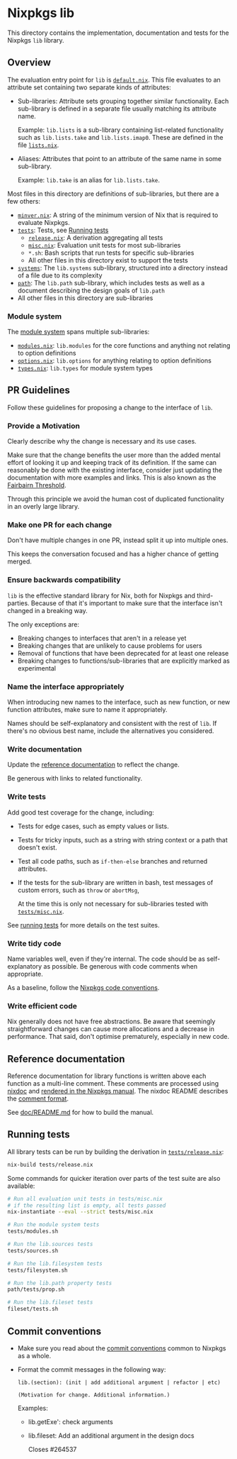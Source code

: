 # Nixpkgs lib

This directory contains the implementation, documentation and tests for the Nixpkgs `lib` library.

## Overview

The evaluation entry point for `lib` is [`default.nix`](default.nix).
This file evaluates to an attribute set containing two separate kinds of attributes:
- Sub-libraries:
  Attribute sets grouping together similar functionality.
  Each sub-library is defined in a separate file usually matching its attribute name.

  Example: `lib.lists` is a sub-library containing list-related functionality such as `lib.lists.take` and `lib.lists.imap0`.
  These are defined in the file [`lists.nix`](lists.nix).

- Aliases:
  Attributes that point to an attribute of the same name in some sub-library.

  Example: `lib.take` is an alias for `lib.lists.take`.

Most files in this directory are definitions of sub-libraries, but there are a few others:
- [`minver.nix`](minver.nix): A string of the minimum version of Nix that is required to evaluate Nixpkgs.
- [`tests`](tests): Tests, see [Running tests](#running-tests)
  - [`release.nix`](tests/release.nix): A derivation aggregating all tests
  - [`misc.nix`](tests/misc.nix): Evaluation unit tests for most sub-libraries
  - `*.sh`: Bash scripts that run tests for specific sub-libraries
  - All other files in this directory exist to support the tests
- [`systems`](systems): The `lib.systems` sub-library, structured into a directory instead of a file due to its complexity
- [`path`](path): The `lib.path` sub-library, which includes tests as well as a document describing the design goals of `lib.path`
- All other files in this directory are sub-libraries

### Module system

The [module system](https://nixos.org/manual/nixpkgs/#module-system) spans multiple sub-libraries:
- [`modules.nix`](modules.nix): `lib.modules` for the core functions and anything not relating to option definitions
- [`options.nix`](options.nix): `lib.options` for anything relating to option definitions
- [`types.nix`](types.nix): `lib.types` for module system types

## PR Guidelines

Follow these guidelines for proposing a change to the interface of `lib`.

### Provide a Motivation

Clearly describe why the change is necessary and its use cases.

Make sure that the change benefits the user more than the added mental effort of looking it up and keeping track of its definition.
If the same can reasonably be done with the existing interface,
consider just updating the documentation with more examples and links.
This is also known as the [Fairbairn Threshold](https://wiki.haskell.org/Fairbairn_threshold).

Through this principle we avoid the human cost of duplicated functionality in an overly large library.

### Make one PR for each change

Don't have multiple changes in one PR, instead split it up into multiple ones.

This keeps the conversation focused and has a higher chance of getting merged.

### Ensure backwards compatibility

`lib` is the effective standard library for Nix, both for Nixpkgs and third-parties.
Because of that it's important to make sure that the interface isn't changed in a breaking way.

The only exceptions are:
- Breaking changes to interfaces that aren't in a release yet
- Breaking changes that are unlikely to cause problems for users
- Removal of functions that have been deprecated for at least one release
- Breaking changes to functions/sub-libraries that are explicitly marked as experimental

### Name the interface appropriately

When introducing new names to the interface, such as new function, or new function attributes,
make sure to name it appropriately.

Names should be self-explanatory and consistent with the rest of `lib`.
If there's no obvious best name, include the alternatives you considered.

### Write documentation

Update the [reference documentation](#reference-documentation) to reflect the change.

Be generous with links to related functionality.

### Write tests

Add good test coverage for the change, including:

- Tests for edge cases, such as empty values or lists.
- Tests for tricky inputs, such as a string with string context or a path that doesn't exist.
- Test all code paths, such as `if-then-else` branches and returned attributes.
- If the tests for the sub-library are written in bash,
  test messages of custom errors, such as `throw` or `abortMsg`,

  At the time this is only not necessary for sub-libraries tested with [`tests/misc.nix`](./tests/misc.nix).

See [running tests](#running-tests) for more details on the test suites.

### Write tidy code

Name variables well, even if they're internal.
The code should be as self-explanatory as possible.
Be generous with code comments when appropriate.

As a baseline, follow the [Nixpkgs code conventions](https://github.com/NixOS/nixpkgs/blob/master/CONTRIBUTING.md#code-conventions).

### Write efficient code

Nix generally does not have free abstractions.
Be aware that seemingly straightforward changes can cause more allocations and a decrease in performance.
That said, don't optimise prematurely, especially in new code.

## Reference documentation

Reference documentation for library functions is written above each function as a multi-line comment.
These comments are processed using [nixdoc](https://github.com/nix-community/nixdoc) and [rendered in the Nixpkgs manual](https://nixos.org/manual/nixpkgs/stable/#chap-functions).
The nixdoc README describes the [comment format](https://github.com/nix-community/nixdoc#comment-format).

See [doc/README.md](../doc/README.md) for how to build the manual.

## Running tests

All library tests can be run by building the derivation in [`tests/release.nix`](tests/release.nix):

```bash
nix-build tests/release.nix
```

Some commands for quicker iteration over parts of the test suite are also available:

```bash
# Run all evaluation unit tests in tests/misc.nix
# if the resulting list is empty, all tests passed
nix-instantiate --eval --strict tests/misc.nix

# Run the module system tests
tests/modules.sh

# Run the lib.sources tests
tests/sources.sh

# Run the lib.filesystem tests
tests/filesystem.sh

# Run the lib.path property tests
path/tests/prop.sh

# Run the lib.fileset tests
fileset/tests.sh
```

## Commit conventions

- Make sure you read about the [commit conventions](../CONTRIBUTING.md#commit-conventions) common to Nixpkgs as a whole.

- Format the commit messages in the following way:

  ```
  lib.(section): (init | add additional argument | refactor | etc)

  (Motivation for change. Additional information.)
  ```

  Examples:

  * lib.getExe': check arguments
  * lib.fileset: Add an additional argument in the design docs

    Closes #264537


